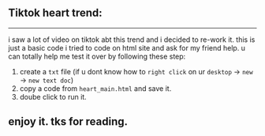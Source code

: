 ## Tiktok heart trend:

---

i saw a lot of video on tiktok abt this trend and i decided to re-work it. this is just a basic code i tried to code on html site and ask for my friend help. u can totally help me test it over by following these step:

1. create a `txt` file (if u dont know how to `right click` on ur `desktop` -> `new` -> `new text doc`)
2. copy a code from `heart_main.html` and save it.
3. doube click to run it. 

## enjoy it. tks for reading.
